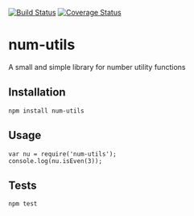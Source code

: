 [![Build Status](https://travis-ci.org/akbeeram/num-utils.svg?branch=master)](https://travis-ci.org/akbeeram/num-utils)
[![Coverage Status](https://coveralls.io/repos/github/akbeeram/num-utils/badge.svg)](https://coveralls.io/github/akbeeram/num-utils)

# num-utils

A small and simple library for number utility functions

## Installation

    npm install num-utils

## Usage

    var nu = require('num-utils');
    console.log(nu.isEven(3));

## Tests

    npm test